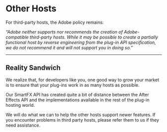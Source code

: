 # Other Hosts

For third-party hosts, the Adobe policy remains:

 *“Adobe neither supports nor recommends the creation of Adobe-compatible third-party hosts. While it may be possible to create a partially functional host by reverse engineering from the plug-in API specification, we do not recommend it and will not support you in doing so.”*

---

## Reality Sandwich

We realize that, for developers like you, one good way to grow your market is to ensure that your plug-ins work in as many hosts as possible.

Our SmartFX API has created quite a bit of distance between the After Effects API and the implementations available in the rest of the plug-in hosting world.

We will do what we can to help the other hosts support newer features. If you encounter problems in third party hosts, please refer them to us if they need assistance.
